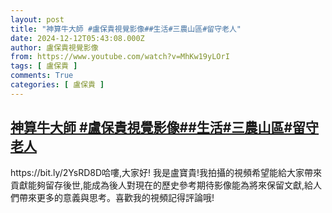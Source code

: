 ```yaml
---
layout: post
title: "神算牛大師 #盧保貴視覺影像##生活#三農山區#留守老人"
date: 2024-12-12T05:43:08.000Z
author: 盧保貴視覺影像
from: https://www.youtube.com/watch?v=MhKw19yLOrI
tags: [ 盧保貴 ]
comments: True
categories: [ 盧保貴 ]
---
```

<!--1733982188000-->
[神算牛大師 #盧保貴視覺影像##生活#三農山區#留守老人](https://www.youtube.com/watch?v=MhKw19yLOrI)
------

<div>
https://bit.ly/2YsRD8D哈嘍,大家好! 我是盧寶貴!我拍攝的視頻希望能給大家帶來貢獻能夠留存後世,能成為後人對現在的歷史參考期待影像能為將來保留文獻,給人們帶來更多的意義與思考。喜歡我的視頻記得評論哦!
</div>
